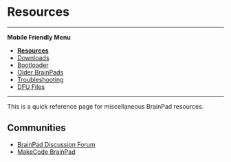# Resources
---

**Mobile Friendly Menu**
* [**Resources**](intro.md)
* [Downloads](downloads.md)
* [Bootloader](bootloader.md)
* [Older BrainPads](older-brainpad.md)
* [Troubleshooting](troubleshooting-guide.md)
* [DFU Files](dfu-files.md)

---

This is a quick reference page for miscellaneous BrainPad resources.

## Communities

* [BrainPad Discussion Forum](https://forums.ghielectronics.com/c/brainpad)
* [MakeCode BrainPad](https://makecode.brainpad.com/)
